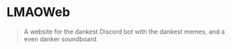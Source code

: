 LMAOWeb
=======

> A website for the dankest Discord bot with the dankest memes, and a even danker soundboard.
